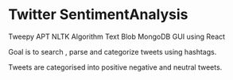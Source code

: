 # Twitter SentimentAnalysis


Tweepy APT
NLTK Algorithm
Text Blob
MongoDB
GUI using React

Goal is to search , parse and categorize tweets using hashtags.

Tweets are categorised into positive negative and neutral tweets.
